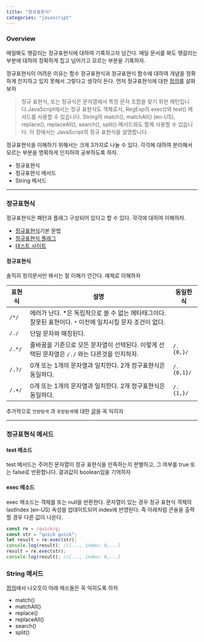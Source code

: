 ```yaml
---
title: "정규표현식"
categories: "javascript"
---
```


### Overview

매일봐도 헷갈리는 정규표현식에 대하여 기록하고자 남긴다. 매일 문서를 봐도 헷갈리는 부분에 대하여 정확하게 집고 넘어가고 모르는 부분을 기록하자.

정규표현식이 어려운 이유는 함수 정규표현식과 정규표현식 함수에 대하여 개념을 정확하게 인지하고 있지 못해서 그렇다고 생각이 든다. 먼저 정규표현식에 대한 [정의](https://developer.mozilla.org/ko/docs/Web/JavaScript/Guide/Regular_Expressions)를 살펴보자

<a id="definition"></a>

> 정규 표현식, 또는 정규식은 문자열에서 특정 문자 조합을 찾기 위한 패턴입니다.JavaScript에서는 정규 표현식도 객체로서, RegExp의 exec()와 test() 메서드를 사용할 수 있습니다. String의 match(), matchAll() (en-US), replace(), replaceAll(), search(), split() 메서드와도 함께 사용할 수 있습니다. 이 장에서는 JavaScript의 정규 표현식을 설명합니다.

정규표현식을 이해하기 위해서는 크게 3가지로 나눌 수 있다. 각각에 대하여 분리해서 모르는 부분을 명확하게 인지하여 공부하도록 하자.

- 정규표현식
- 정규표현식 메서드
- String 메서드

<hr/>

### 정규표현식

정규표현식은 패턴과 플래그 구성되어 있다고 할 수 있다. 각각에 대하여 이해하자.

- [정규표현식](https://ko.wikipedia.org/wiki/%EC%A0%95%EA%B7%9C_%ED%91%9C%ED%98%84%EC%8B%9D)기본 문법
- [정규표현식 플래그](https://develope-myself.tistory.com/200)
- [테스트 사이트](https://regexr.com/)

#### 정규표현식

솔직히 정의문서만 봐서는 잘 이해가 안간다. 예제로 이해하자

| 표현식 | 설명                                                                                                         | 동일한식   |
| ------ | ------------------------------------------------------------------------------------------------------------ | ---------- |
| `/*/`  | 에러가 난다. \*은 독립적으로 쓸 수 없는 메타태그이다. 잘못된 표현이다. `*` 이전에 일치시킬 문자 조건이 없다. |            |
| `/./`  | 단일 문자와 매칭된다.                                                                                        |            |
| `/.*/` | 줄바꿈을 기준으로 모든 문자열이 선택된다. 이렇게 선택된 문자열은 `/./` 와는 다른것을 인지하자.               | `/.{0,}/`  |
| `/.?/` | 0개 또는 1개의 문자열과 일치한다. 2개 정구표현식은 동일하다.                                                 | `/.{0,1}/` |
| `/.+/` | 0개 또는 1개의 문자열과 일치한다. 2개 정구표현식은 동일하다.                                                 | `/.{1,}/`  |

추가적으로 `전방탐색` 과 `후방탐색`에 대한 [글](https://junstar92.tistory.com/373)을 꼭 익히자

<hr>

### 정규표현식 메서드

#### test 메소드

test 메서드는 주어진 문자열이 정규 표현식을 만족하는지 판별하고, 그 여부를 true 또는 false로 반환합니다. 결과값이 boolean임을 기억하자

#### exec 메소드

exec 메소드는 객체를 또는 null을 반환한다. 문자열이 있는 경우 정규 표현식 객체의 lastIndex (en-US) 속성을 업데이트되어 index에 반영된다. 즉 아래처럼 콘솔을 출력할 경우 다른 값이 나온다.

```javascript
const re = /quick/g;
const str = "quick quick";
let result = re.exec(str);
console.log(result); //[..., index: 0,...]
result = re.exec(str);
console.log(result); //[..., index: 6,...]
```

### String 메서드

[정의](#definition)에서 나오듯이 아래 메소들은 꼭 익히도록 하자

- match()
- matchAll()
- replace()
- replaceAll()
- search()
- split()
